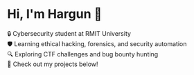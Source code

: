 # Hi, I'm Hargun 👋  

🔒 Cybersecurity student at RMIT University  
🛡️ Learning ethical hacking, forensics, and security automation  
🔍 Exploring CTF challenges and bug bounty hunting  
🚀 Check out my projects below! 
